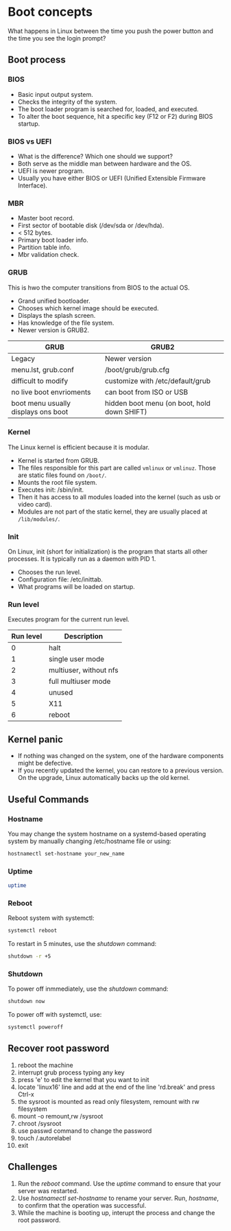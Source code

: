 # Boot concepts

What happens in Linux between the time you push the power button and the time you see the login prompt? 

## Boot process

### BIOS

* Basic input output system.
* Checks the integrity of the system.
* The boot loader program is searched for, loaded, and executed.
* To alter the boot sequence, hit a specific key (F12 or F2) during BIOS startup.

### BIOS vs UEFI

* What is the difference? Which one should we support?
* Both serve as the middle man between hardware and the OS.
* UEFI is newer program.
* Usually you have either BIOS or UEFI (Unified Extensible Firmware Interface).

### MBR

* Master boot record.
* First sector of bootable disk (/dev/sda or /dev/hda).
* < 512 bytes.
* Primary boot loader info.
* Partition table info.
* Mbr validation check. 

### GRUB

This is hwo the computer transitions from BIOS to the actual OS.

* Grand unified bootloader.
* Chooses which kernel image should be executed.
* Displays the splash screen.
* Has knowledge of the file system.
* Newer version is GRUB2.

| GRUB | GRUB2 |
| ----------- | ----------- |
| Legacy | Newer version |
| menu.lst, grub.conf | /boot/grub/grub.cfg |
| difficult to modify | customize with /etc/default/grub |
| no live boot envrioments | can boot from ISO or USB |
| boot menu usually displays ons boot | hidden boot menu (on boot, hold down SHIFT) |

### Kernel

The Linux kernel is efficient because it is modular.

* Kernel is started from GRUB.
* The files responsible for this part are called <code>vmlinux</code> or <code>vmlinuz</code>. Those are static files found on <code>/boot/</code>.
* Mounts the root file system.
* Executes init: /sbin/init.
* Then it has access to all modules loaded into the kernel (such as usb or video card).
* Modules are not part of the static kernel, they are usually placed at <code>/lib/modules/</code>.

### Init

On Linux, init (short for initialization) is the program that starts all other processes. It is typically run as a daemon with PID 1. 

* Chooses the run level.
* Configuration file: /etc/inittab.
* What programs will be loaded on startup.

### Run level

Executes program for the current run level.

| Run level | Description |
| --- | --- |
| 0 | halt |
| 1 | single user mode |
| 2 | multiuser, without nfs |
| 3 | full multiuser mode |
| 4 | unused |
| 5 | X11 |
| 6 | reboot |

## Kernel panic

* If nothing was changed on the system, one of the hardware components might be defective.
* If you recently updated the kernel, you can restore to a previous version. On the upgrade, Linux automatically backs up the old kernel. 

## Useful Commands

### Hostname

You may change the system hostname on a systemd-based operating system by manually changing /etc/hostname file or using:

```bash
hostnamectl set-hostname your_new_name
```

### Uptime

```bash
uptime
```

### Reboot

Reboot system with systemctl:

```bash
systemctl reboot
```

To restart in 5 minutes, use the <i>shutdown</i> command:

```bash
shutdown -r +5
```

### Shutdown

To power off inmmediately, use the <i>shutdown</i> command:

```bash
shutdown now
```

To power off with systemctl, use:

```bash
systemctl poweroff
```

## Recover root password

1. reboot the machine
1. interrupt grub process typing any key
1. press 'e' to edit the kernel that you want to init
1. locate 'linux16' line and add at the end of the line 'rd.break' and press Ctrl-x
1. the sysroot is mounted as read only filesystem, remount with rw filesystem
1. mount -o remount,rw /sysroot
1. chroot /sysroot
1. use passwd command to change the password
1. touch /.autorelabel
1. exit

## Challenges

1. Run the <i>reboot</i> command. Use the <i>uptime</i> command to ensure that your server was restarted.
2. Use <i>hostnamectl set-hostname</i> to rename your server. Run, <i>hostname</i>, to confirm that the operation was successful.
3. While the machine is booting up, interupt the process and change the root password.
